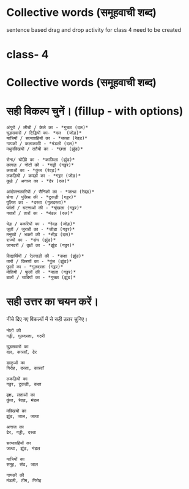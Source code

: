 
# Collective words (समूहवाची शब्द)
sentence based drag and drop activity for class 4 need to be created

# class- 4
# Collective words (समूहवाची शब्द)
# सही विकल्प चुनें। (fillup - with options)
```
अंगूरों / लीची / केले का - *गुच्छा (दल)* 
घुड़सवारों / टिड्डियों का- *दल  (जोड़)*
यात्रियों / सत्याग्रहियों का - *जत्था (रेवड़)*
गायकों / कलाकारोी - *मंडली (दल)* 
मधुमक्खियों / ततैयों का - *छत्ता (झुंड)*
```

```
सेना/ घोड़ोि का - *काफ़िला (झुंड)* 
कागज़ / नोटों की - *गड्डी (गट्ठर)*  
लताओं का - *कुंज (रेवड़)* 
लकड़ियों / कपड़ों का - *गट्ठर (जोड़)* 
कूड़े / अनाज का - *ढेर (दल)*  
```

```
आंदोलनकारियों / सैनिकों का - *जत्था (रेवड़)*
सेना / पुलिस की - *टुकड़ी (गट्ठर)*
पुलिस का - *दस्ता (गुलदस्ता)* 
पर्वतों / घटनाओं की - *श्रृंखला (गट्ठर)*  
नक्षत्रों / तारों का - *मंडल (दल)*  
```

```
भेड़ / बकरियों का - *रेवड़ (जोड़)* 
जूतों / जुराबों का - *जोड़ा (गट्ठर)* 
मनुष्यों / भक्तों की - *भीड़ (दल)*   
राज्यों का - *संघ (झुंड)* 
जानवरों / वृक्षों का - *झुंड (गट्ठर)*    
```

```
विद्यार्थियों / रेलगाड़ी की - *कक्षा (झुंड)*
तारों / किरणों का - *पुंज (झुंड)*
फूलों का - *गुलदस्ता (गट्ठर)*
मोतियों / फूलों की - *माला (गट्ठर)*
बालों / चाबियों का - *गुच्छा (झुंड)*

```
# सही उत्तर का चयन करें।
नीचे दिए गए विकल्पों में से सही उत्तर चुनिए।
```
नोटों की
गड्डी, गुलदस्ता, गठरी 

घुड़सवारों का
दल, कारवाँ, ढेर  
 
डाकुओं का
गिरोह, दस्ता, कारवाँ  

लकड़ियों का 
गट्ठर, टुकड़ी, कक्षा 
```
```  
वृक्ष, लताओं का
कुंज, रेवड़, मंडल 

मक्खियों का
झुंड, जाल, जत्था 
 
अनाज का
ढेर, गड्डी, दस्ता 

सत्याग्रहियों का
जत्था, झुंड, मंडल  

यात्रियों का
समूह, संघ, जाल

गायकों की
मंडली, टीम, गिरोह 
```
